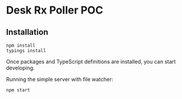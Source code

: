 # Desk Rx Poller POC

## Installation

```
npm install
typings install
```

Once packages and TypeScript definitions are installed, you can start developing.

Running the simple server with file watcher:

```
npm start
```



